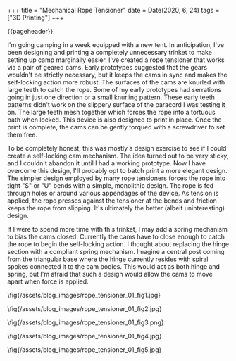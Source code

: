 +++
title = "Mechanical Rope Tensioner"
date = Date(2020, 6, 24)
tags = ["3D Printing"]
+++

{{pageheader}}

<!-- {{gallery [1,2,3,4,5] 500}} -->

I'm going camping in a week equipped with a new tent. In anticipation, I've been designing and printing a completely unnecessary trinket to make setting up camp marginally easier. I've created a rope tensioner that works via a pair of geared cams. Early prototypes suggested that the gears wouldn't be strictly necessary, but it keeps the cams in sync and makes the self-locking action more robust. The surfaces of the cams are knurled with large teeth to catch the rope. Some of my early prototypes had serrations going in just one direction or a small knurling pattern. These early teeth patterns didn't work on the slippery surface of the paracord I was testing it on. The large teeth mesh together which forces the rope into a tortuous path when locked. This device is also designed to print in place. Once the print is complete, the cams can be gently torqued with a screwdriver to set them free.

To be completely honest, this was mostly a design exercise to see if I could create a self-locking cam mechanism. The idea turned out to be very sticky, and I couldn't abandon it until I had a working prototype. Now I have overcome this design, I'll probably opt to batch print a more elegant design. The simpler design employed by many rope tensioners forces the rope into tight "S" or "U" bends with a simple, monolithic design. The rope is fed through holes or around various appendages of the device. As tension is applied, the rope presses against the tensioner at the bends and friction keeps the rope from slipping. It's ultimately the better (albeit uninteresting) design.

If I were to spend more time with this trinket, I may add a spring mechanism to bias the cams closed. Currently the cams have to close enough to catch the rope to begin the self-locking action. I thought about replacing the hinge section with a compliant spring mechanism. Imagine a central post coming from the triangular base where the hinge currently resides with spiral spokes connected it to the cam bodies. This would act as both hinge and spring, but I'm afraid that such a design would allow the cams to move apart when force is applied. 



\fig{/assets/blog_images/rope_tensioner_01_fig1.jpg}

\fig{/assets/blog_images/rope_tensioner_01_fig2.jpg}

\fig{/assets/blog_images/rope_tensioner_01_fig3.png}

\fig{/assets/blog_images/rope_tensioner_01_fig4.jpg}

\fig{/assets/blog_images/rope_tensioner_01_fig5.jpg}